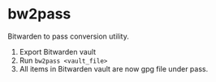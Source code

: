 # bw2pass

Bitwarden to pass conversion utility.

1. Export Bitwarden vault
2. Run `bw2pass <vault_file>`
3. All items in Bitwarden vault are now gpg file under pass.
